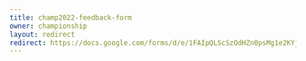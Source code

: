 ```yaml
---
title: champ2022-feedback-form
owner: championship
layout: redirect
redirect: https://docs.google.com/forms/d/e/1FAIpQLScSzOdHZn0psMg1e2KYjlOspsOCSXvdorz8XOY2m-x_JZeO0g/viewform
---
```

